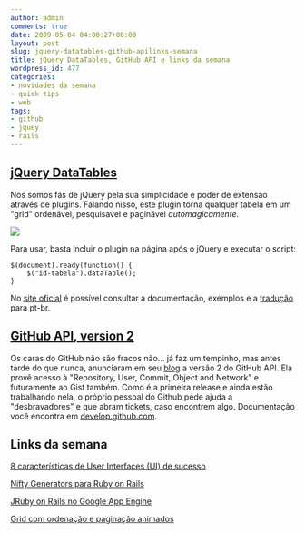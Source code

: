 ```yaml
---
author: admin
comments: true
date: 2009-05-04 04:00:27+00:00
layout: post
slug: jquery-datatables-github-apilinks-semana
title: jQuery DataTables, GitHub API e links da semana
wordpress_id: 477
categories:
- novidades da semana
- quick tips
- web
tags:
- github
- jquey
- rails
---
```


## [jQuery DataTables](http://www.datatables.net/)


Nós somos fãs de jQuery pela sua simplicidade e poder de extensão através de plugins. Falando nisso, este plugin torna qualquer tabela <table/> em um "grid" ordenável, pesquisavel e paginável _automagicamente_.

[![](http://1up4dev.org/wp-content/uploads/2009/05/datatables-300x86.png)](http://1up4dev.org/wp-content/uploads/2009/05/datatables.png)

Para usar, basta incluir o plugin na página após o jQuery e executar o script:

    
    $(document).ready(function() {
        $("id-tabela").dataTable();
    }


No [site oficial](http://www.datatables.net/) é possível consultar a documentação, exemplos e a [tradução](http://www.datatables.net/plug-ins#language) para pt-br.


## [GitHub API, version 2](http://github.com/blog/413-github-api-take-two)


Os caras do GitHub não são fracos não... já faz um tempinho, mas antes tarde do que nunca, anunciaram em seu [blog](http://github.com/blog) a versão 2 do GitHub API. Ela provê acesso à "Repository, User, Commit, Object and Network" e futuramente ao Gist também. Como é a primeira release e ainda estão trabalhando nela, o próprio pessoal do Github pede ajuda a "desbravadores" e que abram tickets, caso encontrem algo. Documentação você encontra em  [develop.github.com](http://develop.github.com).


## Links da semana


[8 características de User Interfaces (UI) de sucesso](http://www.desenvolvimentoparaweb.com/usabilidade/8-caracteristicas-de-user-interfaces-ui-de-sucesso/)

[Nifty Generators para Ruby on Rails](http://github.com/ryanb/nifty-generators/tree/master)

[JRuby on Rails no Google App Engine](http://olabini.com/blog/2009/04/jruby-on-rails-on-google-app-engine/)

[Grid com ordenação e paginação animados](http://www.ajaxianos.com.br/2008/10/grid-com-ordenacao-e-paginacao-animados/)
